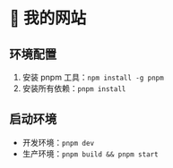 # 🎉 我的网站

## 环境配置

1. 安装 pnpm 工具：`npm install -g pnpm`
2. 安装所有依赖：`pnpm install`

## 启动环境

- 开发环境：`pnpm dev`
- 生产环境：`pnpm build && pnpm start`

